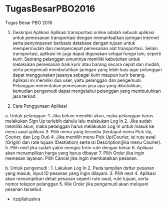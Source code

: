 # TugasBesarPBO2016
Tugas Besar PBO 2016

1. Deskripsi Aplikasi
  Aplikasi transportasi online adalah sebuah aplikasi untuk pemesanan transportasi dengan memanfaatkan jaringan internet serta penyimpanan berbasis database dengan tujuan untuk mempermudah dan  mempercepat pemesanan alat transportasi. Selain transportasi, aplikasi ini juga dapat  digunakan sebgai fungsi lain, seperti kurir. 
  Seorang pelanggan umumnya memiliki kebutuhan untuk melakukan pemesanan  baik kurir atau barang secara cepat dan mudah, serta pengemudi membutuhkan jaringan yang lebih luas agar pelanggan dapat menggunakan jasanya sebagai kurir maupun kurir barang. 
  Aplikasi ini memiliki dua user, yaitu pelanggan dan pengemudi. Pelanggan menentukan pemesanan jasa apa yang dibutuhkan, kemudian pengemudi dapat mengetahui pelanggan yang membutuhkan jasa terkait.

2. Cara Penggunaan Aplikasi

a. Untuk pelanggan:
    1. Jika belum memiliki akun, maka pelanggan harus melakukan Sign Up terlebih dahulu lalu melakukan Log In
    2. Jika sudah memiliki akun, maka pelanggan harus melakukan Log In untuk masuk ke menu awal aplikasi
    3. Pilih menu yang tersedia (terdapat menu Pick Up, Courier, dan Log Out)
    4. Jika memilih menu Pick Up/Courier, isi rute awal (Origin) dan rute tujuan (Destiation) serta isi Description(jika menu Courier).
    5. Pilih next jika sudah yakin mengisi form rute dengan benar
    6. Aplikasi akan menampilkan harga yang harus dibayar
    7. Pilih Order jika ingin memesan layanan. Pilih Cancel jika ingin membatalkan pesanan.
  
b. Untuk pengemudi :
    1. Lakukan Log In
    2. Pada tampilan daftar pesanan yang masuk, input ID pesanan yang ingin dilayani.
    3. Pilih next
    4. Aplikasi akan menampilkan detail pesanan seperti rute awal, rute tujuan, serta nomor telepon pelanggan
    5. Klik Order jika pengemudi akan melayani pesanan tersebut.
    
    
- rizqillahzahra
